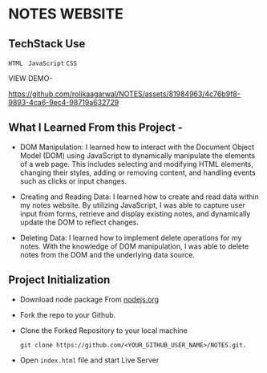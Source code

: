 # NOTES WEBSITE

## TechStack Use

`HTML `
`JavaScript`
`CSS`


VIEW DEMO- 



https://github.com/rolikaagarwal/NOTES/assets/81984963/4c76b9f8-9893-4ca6-9ec4-98719a632729


## What I Learned From this Project -
- DOM Manipulation: I learned how to interact with the Document Object Model (DOM) using JavaScript to dynamically manipulate the elements of a web page. This includes selecting and modifying HTML elements, changing their styles, adding or removing content, and handling events such as clicks or input changes.

- Creating and Reading Data: I learned how to create and read data within my notes website. By utilizing JavaScript, I was able to capture user input from forms, retrieve and display existing notes, and dynamically update the DOM to reflect changes.

 - Deleting Data: I learned how to implement  delete operations for my notes. With the knowledge of DOM manipulation, I was able to  delete notes from the DOM and the underlying data source.


## Project Initialization

- Download node package From [nodejs.org](https://nodejs.org/en/download/)

- Fork the repo to your Github.

- Clone the Forked Repository to your local machine
	```
	git clone https://github.com/<YOUR_GITHUB_USER_NAME>/NOTES.git.
	```
  
- Open  `index.html` file and start Live Server
<!-- 
## Demo


https://user-images.githubusercontent.com/115306535/234998566-4b172d9f-4a82-4418-ba32-daa3f2fa872f.mp4 -->
